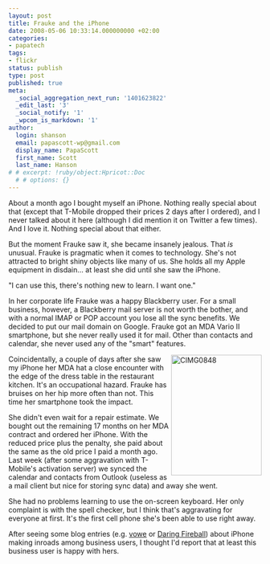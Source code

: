 ```yaml
---
layout: post
title: Frauke and the iPhone
date: 2008-05-06 10:33:14.000000000 +02:00
categories:
- papatech
tags:
- flickr
status: publish
type: post
published: true
meta:
  _social_aggregation_next_run: '1401623822'
  _edit_last: '3'
  _social_notify: '1'
  _wpcom_is_markdown: '1'
author:
  login: shanson
  email: papascott-wp@gmail.com
  display_name: PapaScott
  first_name: Scott
  last_name: Hanson
# # excerpt: !ruby/object:Hpricot::Doc
  # # options: {}
---
```

<p>About a month ago I bought myself an iPhone. Nothing really special about that (except that T-Mobile dropped their prices 2 days after I ordered), and I never talked about it here (although I did mention it on Twitter a few times). And I love it. Nothing special about that either.</p>
<p>But the moment Frauke saw it, she became insanely jealous. That <em>is</em> unusual. Frauke is pragmatic when it comes to technology. She's not attracted to bright shiny objects like many of us. She holds all my Apple equipment in disdain... at least she did until she saw the iPhone.</p>
<p>"I can use this, there's nothing new to learn. I want one."</p>
<p>In her corporate life Frauke was a happy Blackberry user. For a small business, however, a Blackberry mail server is not worth the bother, and with a normal IMAP or POP account you lose all the sync benefits. We decided to put our mail domain on Google. Frauke got an MDA Vario II smartphone, but she never really used it for mail. Other than contacts and calendar, she never used any of the "smart" features.</p>
<p><a href="http://www.flickr.com/photos/51035717986@N01/2470547320" title="View 'CIMG0848' on Flickr.com"><img src="https://farm4.static.flickr.com/3057/2470547320_8ce23d8089_m.jpg" alt="CIMG0848" border="0" width="180" height="240" align="right" /></a>Coincidentally, a couple of days after she saw my iPhone her MDA hat a close encounter with the edge of the dress table in the restaurant kitchen. It's an occupational hazard. Frauke has bruises on her hip more often than not. This time her smartphone took the impact.</p>
<p>She didn't even wait for a repair estimate. We bought out the remaining 17 months on her MDA contract and ordered her iPhone. With the reduced price plus the penalty, she paid about the same as the old price I paid a month ago. Last week (after some aggravation with T-Mobile's activation server) we synced the calendar and contacts from Outlook (useless as a mail client but nice for storing sync data) and away she went.</p>
<p>She had no problems learning to use the on-screen keyboard. Her only complaint is with the spell checker, but I think that's aggravating for everyone at first. It's the first cell phone she's been able to use right away.</p>
<p>After seeing some blog entries (e.g. <a href="http://vowe.net/archives/009433.html">vowe</a> or <a href="http://daringfireball.net/2008/05/regarding_the_iphone_keyboard">Daring Fireball</a>) about iPhone making inroads among business users, I thought I'd report that at least this business user is happy with hers.</p>
